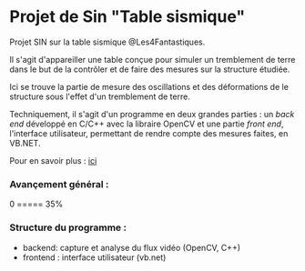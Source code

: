 Projet de Sin "Table sismique"
=====================

Projet SIN sur la table sismique @Les4Fantastiques.

Il s'agit d'appareiller une table conçue pour simuler un tremblement de terre dans le but de la contrôler et de faire des mesures sur la structure étudiée.

Ici se trouve la partie de mesure des oscillations et des déformations de le structure sous l'effet d'un tremblement de terre.

Techniquement, il s'agit d'un programme en deux grandes parties : un <i>back end</i> développé en C/C++ avec la libraire OpenCV et une partie <i>front end</i>, l'interface utilisateur, permettant de rendre compte des mesures faites, en VB.NET.

Pour en savoir plus : <a href="http://asgdev.fpimp.com/projet/">ici</a>


### Avançement général :

 0 ===== 35%
 
### Structure du programme :

+ backend: capture et analyse du flux vidéo (OpenCV, C++)<br>
+ frontend : interface utilisateur (vb.net)
